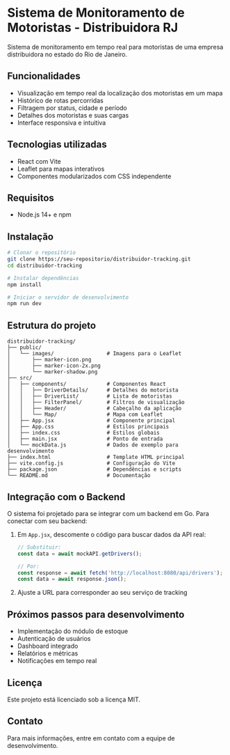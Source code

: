 # Sistema de Monitoramento de Motoristas - Distribuidora RJ

Sistema de monitoramento em tempo real para motoristas de uma empresa distribuidora no estado do Rio de Janeiro.

## Funcionalidades

- Visualização em tempo real da localização dos motoristas em um mapa
- Histórico de rotas percorridas
- Filtragem por status, cidade e período
- Detalhes dos motoristas e suas cargas
- Interface responsiva e intuitiva

## Tecnologias utilizadas

- React com Vite
- Leaflet para mapas interativos
- Componentes modularizados com CSS independente

## Requisitos

- Node.js 14+ e npm

## Instalação

```bash
# Clonar o repositório
git clone https://seu-repositorio/distribuidor-tracking.git
cd distribuidor-tracking

# Instalar dependências
npm install

# Iniciar o servidor de desenvolvimento
npm run dev
```

## Estrutura do projeto

```
distribuidor-tracking/
├── public/
│   └── images/                 # Imagens para o Leaflet
│       ├── marker-icon.png
│       ├── marker-icon-2x.png
│       └── marker-shadow.png
├── src/
│   ├── components/             # Componentes React
│   │   ├── DriverDetails/      # Detalhes do motorista
│   │   ├── DriverList/         # Lista de motoristas
│   │   ├── FilterPanel/        # Filtros de visualização
│   │   ├── Header/             # Cabeçalho da aplicação
│   │   └── Map/                # Mapa com Leaflet
│   ├── App.jsx                 # Componente principal
│   ├── App.css                 # Estilos principais
│   ├── index.css               # Estilos globais
│   ├── main.jsx                # Ponto de entrada
│   └── mockData.js             # Dados de exemplo para desenvolvimento
├── index.html                  # Template HTML principal
├── vite.config.js              # Configuração do Vite
├── package.json                # Dependências e scripts
└── README.md                   # Documentação
```

## Integração com o Backend

O sistema foi projetado para se integrar com um backend em Go. Para conectar com seu backend:

1. Em `App.jsx`, descomente o código para buscar dados da API real:
   ```javascript
   // Substituir:
   const data = await mockAPI.getDrivers();
   
   // Por:
   const response = await fetch('http://localhost:8080/api/drivers');
   const data = await response.json();
   ```

2. Ajuste a URL para corresponder ao seu serviço de tracking

## Próximos passos para desenvolvimento

- Implementação do módulo de estoque
- Autenticação de usuários
- Dashboard integrado
- Relatórios e métricas
- Notificações em tempo real

## Licença

Este projeto está licenciado sob a licença MIT.

## Contato

Para mais informações, entre em contato com a equipe de desenvolvimento.